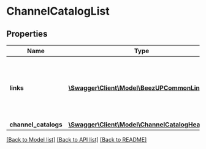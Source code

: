 # ChannelCatalogList

## Properties
Name | Type | Description | Notes
------------ | ------------- | ------------- | -------------
**links** | [**\Swagger\Client\Model\BeezUPCommonLink2[]**](BeezUPCommonLink2.md) | Indicates how to create a channel catalog and how to get the channel catalog list | [optional] 
**channel_catalogs** | [**\Swagger\Client\Model\ChannelCatalogHeader[]**](ChannelCatalogHeader.md) |  | [optional] 

[[Back to Model list]](../README.md#documentation-for-models) [[Back to API list]](../README.md#documentation-for-api-endpoints) [[Back to README]](../README.md)


